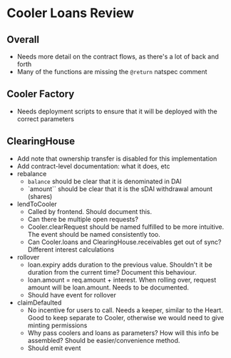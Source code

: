 # Cooler Loans Review

## Overall

- Needs more detail on the contract flows, as there's a lot of back and forth
- Many of the functions are missing the `@return` natspec comment

## Cooler Factory

- Needs deployment scripts to ensure that it will be deployed with the correct parameters

## ClearingHouse

- Add note that ownership transfer is disabled for this implementation
- Add contract-level documentation: what it does, etc
- rebalance
  - `balance` should be clear that it is denominated in DAI
  - `amount`` should be clear that it is the sDAI withdrawal amount (shares)
- lendToCooler
  - Called by frontend. Should document this.
  - Can there be multiple open requests?
  - Cooler.clearRequest should be named fulfilled to be more intuitive. The event should be named consistently too.
  - Can Cooler.loans and ClearingHouse.receivables get out of sync? Different interest calculations
- rollover
  - loan.expiry adds duration to the previous value. Shouldn't it be duration from the current time? Document this behaviour.
  - loan.amount = req.amount + interest. When rolling over, request amount will be loan.amount. Needs to be documented.
  - Should have event for rollover
- claimDefaulted
  - No incentive for users to call. Needs a keeper, similar to the Heart. Good to keep separate to Cooler, otherwise we would need to give minting permissions
  - Why pass coolers and loans as parameters? How will this info be assembled? Should be easier/convenience method.
  - Should emit event
